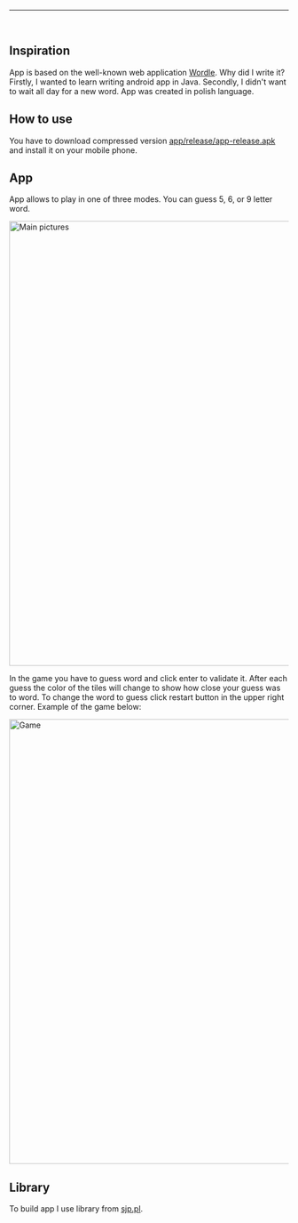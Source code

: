 
<hr><br>

## Inspiration

App is based on the well-known web application [Wordle](https://www.nytimes.com/games/wordle/index.html). Why did I write it? Firstly, I wanted to learn writing android app in Java. Secondly, I didn't want to wait all day for a new word. App was created in polish language.

## How to use

You have to download compressed version [app/release/app-release.apk](https://github.com/gregori0o/wordle_app/blob/master/app/release/app-release.apk) and install it on your mobile phone.

## App

App allows to play in one of three modes. You can guess 5, 6, or 9 letter word.

<img src="pics/main.png" alt="Main pictures" height="800"/>



In the game you have to guess word and click enter to validate it. After each guess the color of the tiles will change to show how close your guess was to word. To change the word to guess click restart button in the upper right corner. Example of the game below:

<img src="pics/game.png" alt="Game" height="800"/>

## Library

To build app I use library from [sjp.pl](https://sjp.pl/slownik/odmiany/).

